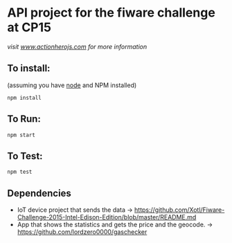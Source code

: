 # API project for the fiware challenge at CP15

*visit www.actionherojs.com for more information*

## To install:
(assuming you have [node](http://nodejs.org/) and NPM installed)

`npm install`

## To Run:
`npm start`

## To Test:
`npm test`

## Dependencies
* IoT device project that sends the data -> https://github.com/Xotl/Fiware-Challenge-2015-Intel-Edison-Edition/blob/master/README.md
* App that shows the statistics and gets the price and the geocode. -> https://github.com/lordzero0000/gaschecker
